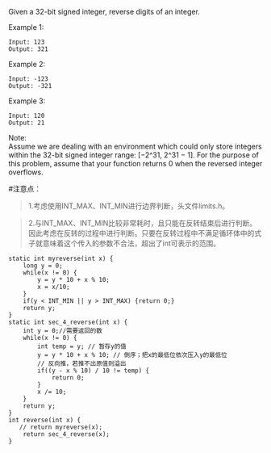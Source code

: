 Given a 32-bit signed integer, reverse digits of an integer.

Example 1:
	
	Input: 123
	Output: 321

Example 2:
	
	Input: -123
	Output: -321

Example 3:
	
	Input: 120
	Output: 21

Note:  
Assume we are dealing with an environment which could only store integers within the 32-bit signed integer range: [−2^31,  2^31 − 1]. For the purpose of this problem, assume that your function returns 0 when the reversed integer overflows.

#注意点：
>1.考虑使用INT_MAX、INT_MIN进行边界判断，头文件limits.h。

>2.与INT_MAX、INT_MIN比较非常耗时，且只能在反转结束后进行判断。因此考虑在反转的过程中进行判断。只要在反转过程中不满足循环体中的式子就意味着这个传入的参数不合法，超出了int可表示的范围。

	static int myreverse(int x) { 
	    long y = 0;
	    while(x != 0) {
	        y = y * 10 + x % 10;
	        x = x/10;
	    }
	    if(y < INT_MIN || y > INT_MAX) {return 0;}
	    return y;
	}
	static int sec_4_reverse(int x) {
	    int y = 0;//需要返回的数
	    while(x != 0) {
	        int temp = y; // 暂存y的值
	        y = y * 10 + x % 10; // 倒序；把x的最低位依次压入y的最低位
	        // 反向推，若推不出原值则溢出
			if((y - x % 10) / 10 != temp) {
	            return 0;
	        }
	        x /= 10;
	    }
	    return y;
	}
	int reverse(int x) {
	   // return myreverse(x);
	    return sec_4_reverse(x);
	}
